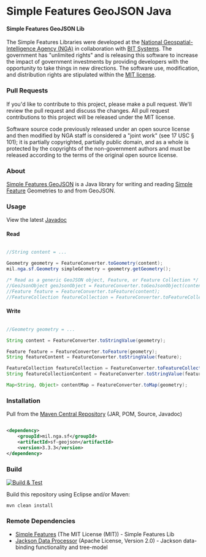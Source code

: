 # Simple Features GeoJSON Java

#### Simple Features GeoJSON Lib ####

The Simple Features Libraries were developed at the [National Geospatial-Intelligence Agency (NGA)](http://www.nga.mil/) in collaboration with [BIT Systems](https://www.caci.com/bit-systems/). The government has "unlimited rights" and is releasing this software to increase the impact of government investments by providing developers with the opportunity to take things in new directions. The software use, modification, and distribution rights are stipulated within the [MIT license](http://choosealicense.com/licenses/mit/).

### Pull Requests ###
If you'd like to contribute to this project, please make a pull request. We'll review the pull request and discuss the changes. All pull request contributions to this project will be released under the MIT license.

Software source code previously released under an open source license and then modified by NGA staff is considered a "joint work" (see 17 USC § 101); it is partially copyrighted, partially public domain, and as a whole is protected by the copyrights of the non-government authors and must be released according to the terms of the original open source license.

### About ###

[Simple Features GeoJSON](http://ngageoint.github.io/simple-features-geojson-java/) is a Java library for writing and reading [Simple Feature](https://github.com/ngageoint/simple-features-java) Geometries to and from GeoJSON.

### Usage ###

View the latest [Javadoc](http://ngageoint.github.io/simple-features-geojson-java/docs/api/)

#### Read ####

```java

//String content = ...    

Geometry geometry = FeatureConverter.toGeometry(content);
mil.nga.sf.Geometry simpleGeometry = geometry.getGeometry();

/* Read as a generic GeoJSON object, Feature, or Feature Collection */
//GeoJsonObject geoJsonObject = FeatureConverter.toGeoJsonObject(content);
//Feature feature = FeatureConverter.toFeature(content);
//FeatureCollection featureCollection = FeatureConverter.toFeatureCollection(content);

```

#### Write ####

```java

//Geometry geometry = ...

String content = FeatureConverter.toStringValue(geometry);

Feature feature = FeatureConverter.toFeature(geometry);
String featureContent = FeatureConverter.toStringValue(feature);

FeatureCollection featureCollection = FeatureConverter.toFeatureCollection(geometry);
String featureCollectionContent = FeatureConverter.toStringValue(featureCollection);

Map<String, Object> contentMap = FeatureConverter.toMap(geometry);

```

### Installation ###

Pull from the [Maven Central Repository](http://search.maven.org/#artifactdetails|mil.nga.sf|sf-geojson|3.3.3|jar) (JAR, POM, Source, Javadoc)

```xml

<dependency>
    <groupId>mil.nga.sf</groupId>
    <artifactId>sf-geojson</artifactId>
    <version>3.3.3</version>
</dependency>

```

### Build ###

[![Build & Test](https://github.com/ngageoint/simple-features-geojson-java/workflows/Build%20&%20Test/badge.svg)](https://github.com/ngageoint/simple-features-geojson-java/actions/workflows/build-test.yml)

Build this repository using Eclipse and/or Maven:

    mvn clean install

### Remote Dependencies ###

* [Simple Features](https://github.com/ngageoint/simple-features-java) (The MIT License (MIT)) - Simple Features Lib
* [Jackson Data Processor](https://github.com/FasterXML/jackson-databind) (Apache License, Version 2.0) - Jackson data-binding functionality and tree-model
